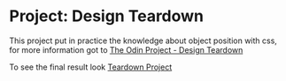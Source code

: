 # Project: Design Teardown

This project put in practice the knowledge about object position with css, for more information got to [The Odin Project - Design Teardown](https://www.theodinproject.com/courses/html5-and-css3/lessons/design-teardown)

To see the final result look [Teardown Project]()
